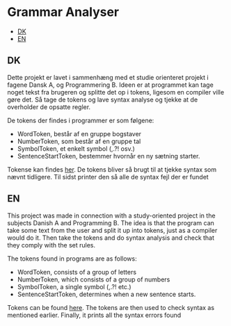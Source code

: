 # Grammar Analyser
- [DK](##DK)
- [EN](##EN)

## DK
Dette projekt er lavet i sammenhæng med et studie orienteret projekt i fagene Dansk A, og Programmering B. Ideen er at programmet kan tage noget tekst fra brugeren og splitte det op i tokens, ligesom en compiler ville gøre det. Så tage de tokens og lave syntax analyse og tjekke at de overholder de opsatte regler.

De tokens der findes i programmer er som følgene:
- WordToken, består af en gruppe bogstaver
- NumberToken, som består af en gruppe tal
- SymbolToken, et enkelt symbol (,.?! osv.)
- SentenceStartToken, bestemmer hvornår en ny sætning starter.

Tokense kan findes [her](./src/Tokens.ts).
De tokens bliver så brugt til at tjekke syntax som nævnt tidligere. Til sidst printer den så alle de syntax fejl der er fundet

## EN
This project was made in connection with a study-oriented project in the subjects Danish A and Programming B. The idea is that the program can take some text from the user and split it up into tokens, just as a compiler would do it. Then take the tokens and do syntax analysis and check that they comply with the set rules.

The tokens found in programs are as follows:
- WordToken, consists of a group of letters
- NumberToken, which consists of a group of numbers
- SymbolToken, a single symbol (,.?! etc.)
- SentenceStartToken, determines when a new sentence starts.

Tokens can be found [here](./src/Tokens.ts).
The tokens are then used to check syntax as mentioned earlier. Finally, it prints all the syntax errors found

